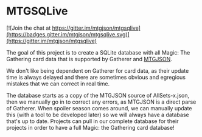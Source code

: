# MTGSQLive

[![Join the chat at https://gitter.im/mtgjson/mtgsqlive](https://badges.gitter.im/mtgjson/mtgsqlive.svg)](https://gitter.im/mtgjson/mtgsqlive)

The goal of this project is to create a SQLite database with all Magic: The Gathering card data that is supported by Gatherer and [MTGJSON](https://mtgjson.com).

We don't like being dependent on Gatherer for card data, as their update time is always delayed and there are sometimes obvious and egregious mistakes that we can correct in real time.

The database starts as a copy of the MTGJSON source of AllSets-x.json, then we manually go in to correct any errors, as MTGJSON is a direct parse of Gatherer. When spoiler season comes around, we can manually update this (with a tool to be developed later) so we will always have a database that's up to date. Projects can pull in our complete database for their projects in order to have a full Magic: the Gathering card database!
